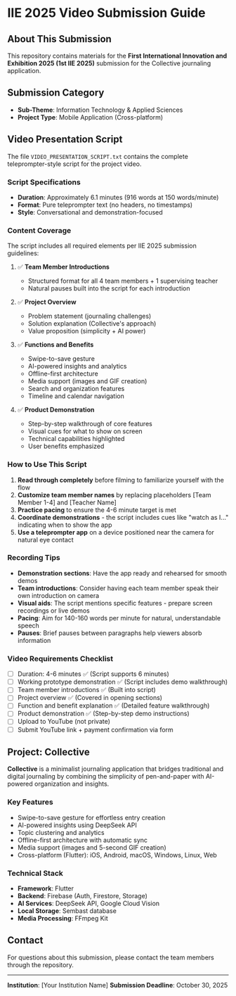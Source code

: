 # IIE 2025 Video Submission Guide

## About This Submission

This repository contains materials for the **First International Innovation and Exhibition 2025 (1st IIE 2025)** submission for the Collective journaling application.

## Submission Category
- **Sub-Theme**: Information Technology & Applied Sciences
- **Project Type**: Mobile Application (Cross-platform)

## Video Presentation Script

The file `VIDEO_PRESENTATION_SCRIPT.txt` contains the complete teleprompter-style script for the project video.

### Script Specifications
- **Duration**: Approximately 6.1 minutes (916 words at 150 words/minute)
- **Format**: Pure teleprompter text (no headers, no timestamps)
- **Style**: Conversational and demonstration-focused

### Content Coverage
The script includes all required elements per IIE 2025 submission guidelines:

1. ✅ **Team Member Introductions**
   - Structured format for all 4 team members + 1 supervising teacher
   - Natural pauses built into the script for each introduction

2. ✅ **Project Overview**
   - Problem statement (journaling challenges)
   - Solution explanation (Collective's approach)
   - Value proposition (simplicity + AI power)

3. ✅ **Functions and Benefits**
   - Swipe-to-save gesture
   - AI-powered insights and analytics
   - Offline-first architecture
   - Media support (images and GIF creation)
   - Search and organization features
   - Timeline and calendar navigation

4. ✅ **Product Demonstration**
   - Step-by-step walkthrough of core features
   - Visual cues for what to show on screen
   - Technical capabilities highlighted
   - User benefits emphasized

### How to Use This Script

1. **Read through completely** before filming to familiarize yourself with the flow
2. **Customize team member names** by replacing placeholders [Team Member 1-4] and [Teacher Name]
3. **Practice pacing** to ensure the 4-6 minute target is met
4. **Coordinate demonstrations** - the script includes cues like "watch as I..." indicating when to show the app
5. **Use a teleprompter app** on a device positioned near the camera for natural eye contact

### Recording Tips

- **Demonstration sections**: Have the app ready and rehearsed for smooth demos
- **Team introductions**: Consider having each team member speak their own introduction on camera
- **Visual aids**: The script mentions specific features - prepare screen recordings or live demos
- **Pacing**: Aim for 140-160 words per minute for natural, understandable speech
- **Pauses**: Brief pauses between paragraphs help viewers absorb information

### Video Requirements Checklist

- [ ] Duration: 4-6 minutes ✅ (Script supports 6 minutes)
- [ ] Working prototype demonstration ✅ (Script includes demo walkthrough)
- [ ] Team member introductions ✅ (Built into script)
- [ ] Project overview ✅ (Covered in opening sections)
- [ ] Function and benefit explanation ✅ (Detailed feature walkthrough)
- [ ] Product demonstration ✅ (Step-by-step demo instructions)
- [ ] Upload to YouTube (not private)
- [ ] Submit YouTube link + payment confirmation via form

## Project: Collective

**Collective** is a minimalist journaling application that bridges traditional and digital journaling by combining the simplicity of pen-and-paper with AI-powered organization and insights.

### Key Features
- Swipe-to-save gesture for effortless entry creation
- AI-powered insights using DeepSeek API
- Topic clustering and analytics
- Offline-first architecture with automatic sync
- Media support (images and 5-second GIF creation)
- Cross-platform (Flutter): iOS, Android, macOS, Windows, Linux, Web

### Technical Stack
- **Framework**: Flutter
- **Backend**: Firebase (Auth, Firestore, Storage)
- **AI Services**: DeepSeek API, Google Cloud Vision
- **Local Storage**: Sembast database
- **Media Processing**: FFmpeg Kit

## Contact

For questions about this submission, please contact the team members through the repository.

---

**Institution**: [Your Institution Name]
**Submission Deadline**: October 30, 2025
